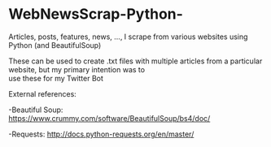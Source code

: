 # WebNewsScrap-Python-
Articles, posts, features, news, ..., I scrape from various websites using Python (and BeautifulSoup)

These can be used to create .txt files with multiple articles from a particular website, but my primary intention was to \
use these for my Twitter Bot

External references:

-Beautiful Soup: https://www.crummy.com/software/BeautifulSoup/bs4/doc/

-Requests: http://docs.python-requests.org/en/master/
